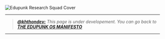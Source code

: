 <img src="../../assets/edupunk-os-research@2x.png" srcset="../../assets/edupunk-os-research@1x.png 1x, ../../assets/edupunk-os-research@2x.png 2x" alt="Edupunk Research Squad Cover">

---

> _**[@khthondev:](https://github.com/khthondev)** This page is under developement. You can go back to **[THE EDUPUNK OS MANIFESTO](../main/MANIFESTO.md)**_

---